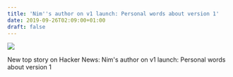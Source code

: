 ```yaml
---
title: 'Nim''s author on v1 launch: Personal words about version 1'
date: 2019-09-26T02:09:00+01:00
draft: false
---
```


![](https://ifttt.com/images/no_image_card.png)  

New top story on Hacker News: Nim's author on v1 launch: Personal words about version 1